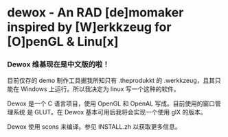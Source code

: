 dewox - An RAD [de]momaker inspired by [W]erkkzeug for [O]penGL & Linu[x]
======================================================================
<h3>Dewox 维基现在是中文版的啦！</h3>

目前仅存的 demo 制作工具据我所知只有 .theprodukkt 的 .werkkzeug，且其只能在
Windows 上运行。所以我决定为 linux 写一个这种的软件。

Dewox 是一个 C 语言项目，使用 OpenGL 和 OpenAL 写成。目前使用的窗口管理系统
是 GLUT。在 Dewox 基本可用后我将会实现一个使用 glX 的版本。

Dewox 使用 scons 来编译。参见 INSTALL.zh 以获取更多信息。

